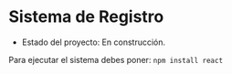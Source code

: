 <h1>Sistema de Registro</h1>

- Estado del proyecto: En construcción.

Para ejecutar el sistema debes poner:
```npm install react```


